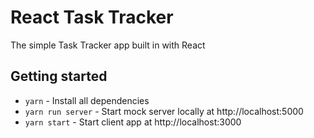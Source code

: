 # React Task Tracker

The simple Task Tracker app built in with React

## Getting started

- `yarn` - Install all dependencies
- `yarn run server` - Start mock server locally at http://localhost:5000
- `yarn start` - Start client app at http://localhost:3000
